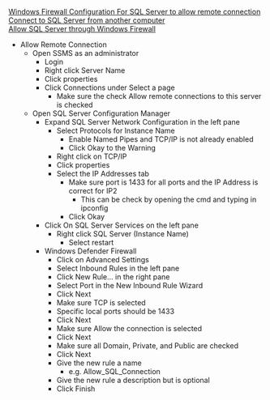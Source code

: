 [Windows Firewall Configuration For SQL Server to allow remote connection](https://www.youtube.com/watch?v=3Eyva0OG2tc)<br />
[Connect to SQL Server from another computer](https://www.youtube.com/watch?v=EqI77fd_1kU)<br />
[Allow SQL Server through Windows Firewall](https://www.youtube.com/watch?v=3jVTUll4PXs)<br />

* Allow Remote Connection
  * Open SSMS as an administrator
    * Login
    * Right click Server Name
    * Click properties
    * Click Connections under Select a page
      * Make sure the check Allow remote connections to this server is checked
  * Open SQL Server Configuration Manager
    * Expand SQL Server Network Configuration in the left pane
      * Select Protocols for Instance Name
        * Enable Named Pipes and TCP/IP is not already enabled
        * Click Okay to the Warning
      * Right click on TCP/IP
      * Click properties
      * Select the IP Addresses tab
        * Make sure port is 1433 for all ports and the IP Address is correct for IP2
          * This can be check by opening the cmd and typing in ipconfig
        * Click Okay
     * Click On SQL Server Services on the left pane
       * Right click SQL Server (Instance Name)
         * Select restart
     * Windows Defender Firewall
       * Click on Advanced Settings
       * Select Inbound Rules in the left pane
       * Click New Rule... in the right pane
       * Select Port in the New Inbound Rule Wizard
       * Click Next
       * Make sure TCP is selected
       * Specific local ports should be 1433
       * Click Next
       * Make sure Allow the connection is selected
       * Click Next
       * Make sure all Domain, Private, and Public are checked
       * Click Next
       * Give the new rule a name
         * e.g. Allow_SQL_Connection
       * Give the new rule a description but is optional
       * Click Finish
